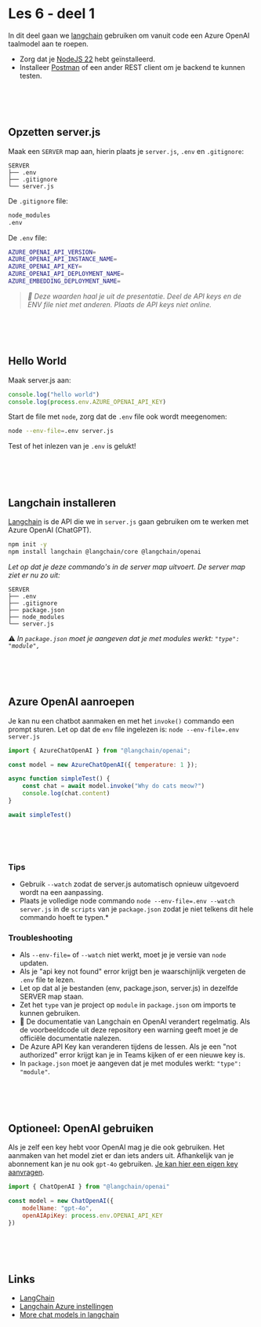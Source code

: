 # Les 6 - deel 1

In dit deel gaan we [langchain](https://js.langchain.com/docs/introduction/) gebruiken om vanuit code een Azure OpenAI taalmodel aan te roepen.

- Zorg dat je [NodeJS 22](https://nodejs.org/en) hebt geïnstalleerd.
- Installeer [Postman](https://www.postman.com) of een ander REST client om je backend te kunnen testen.

<br><br><br>

## Opzetten server.js

Maak een `SERVER` map aan, hierin plaats je `server.js`, `.env` en `.gitignore`: 

```
SERVER
├── .env
├── .gitignore
└── server.js
```
De `.gitignore` file:

```sh
node_modules
.env
```

De `.env` file:

```sh
AZURE_OPENAI_API_VERSION=
AZURE_OPENAI_API_INSTANCE_NAME=
AZURE_OPENAI_API_KEY=
AZURE_OPENAI_API_DEPLOYMENT_NAME=
AZURE_EMBEDDING_DEPLOYMENT_NAME=
```

> *🚨 Deze waarden haal je uit de presentatie. Deel de API keys en de ENV file niet met anderen. Plaats de API keys niet online.*

<br><br><br>

## Hello World

Maak server.js aan:

```js
console.log("hello world")
console.log(process.env.AZURE_OPENAI_API_KEY)
```

Start de file met `node`, zorg dat de `.env` file ook wordt meegenomen:

```sh
node --env-file=.env server.js
```
Test of het inlezen van je `.env` is gelukt!



<br><br><br>

## Langchain installeren

[Langchain](https://js.langchain.com/docs/get_started/introduction) is de API die we in `server.js` gaan gebruiken om te werken met Azure OpenAI (ChatGPT). 

```sh
npm init -y
npm install langchain @langchain/core @langchain/openai
```
*Let op dat je deze commando's in de server map uitvoert. De server map ziet er nu zo uit:*

```
SERVER
├── .env
├── .gitignore
├── package.json
├── node_modules
└── server.js
```

⚠️ *In `package.json` moet je aangeven dat je met modules werkt: `"type": "module",`*

<br><br><br>

## Azure OpenAI aanroepen

Je kan nu een chatbot aanmaken en met het `invoke()` commando een prompt sturen. Let op dat de `env` file ingelezen is: `node --env-file=.env server.js`

```js
import { AzureChatOpenAI } from "@langchain/openai";

const model = new AzureChatOpenAI({ temperature: 1 });

async function simpleTest() {
    const chat = await model.invoke("Why do cats meow?")
    console.log(chat.content)
}

await simpleTest()
```


<br><br><br>

### Tips

- Gebruik `--watch` zodat de server.js automatisch opnieuw uitgevoerd wordt na een aanpassing.
- Plaats je volledige node commando `node --env-file=.env --watch server.js` in de `scripts` van je `package.json` zodat je niet telkens dit hele commando hoeft te typen.*

### Troubleshooting

- Als `--env-file=` of `--watch` niet werkt, moet je je versie van `node` updaten.
- Als je "api key not found" error krijgt ben je waarschijnlijk vergeten de `.env` file te lezen.
- Let op dat al je bestanden (env, package.json, server.js) in dezelfde SERVER map staan.
- Zet het `type` van je project op `module` in `package.json` om imports te kunnen gebruiken. 
- 📃 De documentatie van Langchain en OpenAI verandert regelmatig. Als de voorbeeldcode uit deze repository een warning geeft moet je de officiële documentatie nalezen.
- De Azure API Key kan veranderen tijdens de lessen. Als je een "not authorized" error krijgt kan je in Teams kijken of er een nieuwe key is.
- In `package.json` moet je aangeven dat je met modules werkt: `"type": "module"`.

<br><br><br>

## Optioneel: OpenAI gebruiken

Als je zelf een key hebt voor OpenAI mag je die ook gebruiken. Het aanmaken van het model ziet er dan iets anders uit. Afhankelijk van je abonnement kan je nu ook `gpt-4o` gebruiken. [Je kan hier een eigen key aanvragen](https://platform.openai.com/docs/introduction).

```js
import { ChatOpenAI } from "@langchain/openai"

const model = new ChatOpenAI({
    modelName: "gpt-4o",
    openAIApiKey: process.env.OPENAI_API_KEY
})
```

<br><br><br>

## Links

- [LangChain](https://js.langchain.com/docs/get_started/quickstart)
- [Langchain Azure instellingen](https://js.langchain.com/docs/integrations/chat/azure/)
- [More chat models in langchain](https://js.langchain.com/docs/integrations/chat/)
